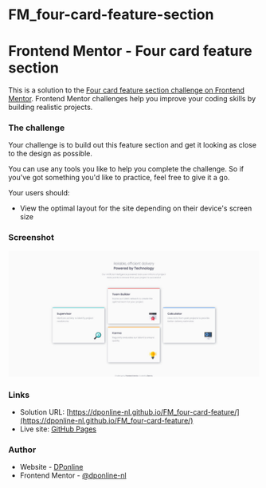 # FM_four-card-feature-section

# Frontend Mentor - Four card feature section

This is a solution to the [Four card feature section challenge on Frontend Mentor](https://www.frontendmentor.io/challenges/four-card-feature-section-weK1eFYK). Frontend Mentor challenges help you improve your coding skills by building realistic projects.

### The challenge

Your challenge is to build out this feature section and get it looking as close to the design as possible.

You can use any tools you like to help you complete the challenge. So if you've got something you'd like to practice, feel free to give it a go.

Your users should:

-   View the optimal layout for the site depending on their device's screen size

### Screenshot

![](./Screenshot.jpg)

### Links

-   Solution URL: [https://dponline-nl.github.io/FM_four-card-feature/](https://dponline-nl.github.io/FM_four-card-feature/)
-   Live site: [GitHub Pages](https://dponline-nl.github.io/FM_four-card-feature-section/)

### Author

-   Website - [DPonline](https://www.dponline.nl)
-   Frontend Mentor - [@dponline-nl](https://www.frontendmentor.io/profile/dponline-nl)

